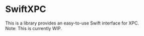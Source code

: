 # SwiftXPC

This is a library provides an easy-to-use Swift interface for XPC.  
Note: This is currently WIP.
